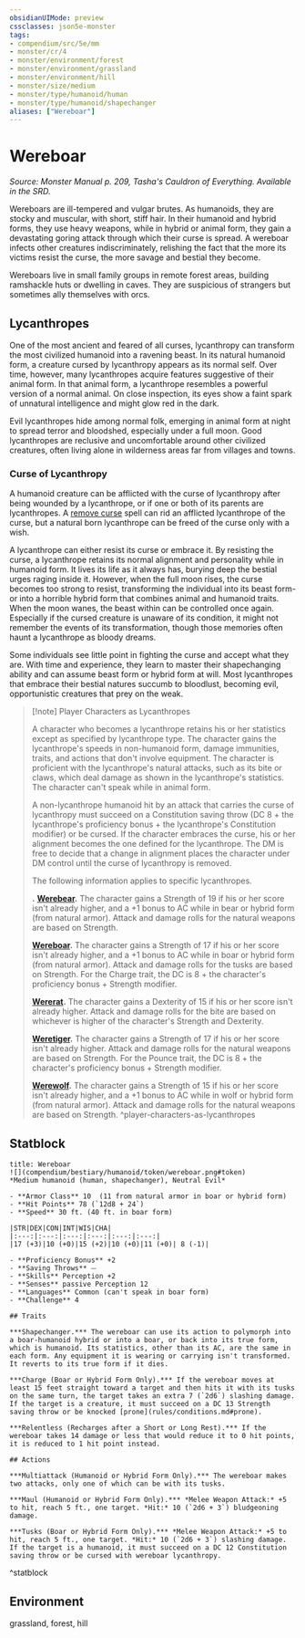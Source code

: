 ```yaml
---
obsidianUIMode: preview
cssclasses: json5e-monster
tags:
- compendium/src/5e/mm
- monster/cr/4
- monster/environment/forest
- monster/environment/grassland
- monster/environment/hill
- monster/size/medium
- monster/type/humanoid/human
- monster/type/humanoid/shapechanger
aliases: ["Wereboar"]
---
```

# Wereboar
*Source: Monster Manual p. 209, Tasha's Cauldron of Everything. Available in the SRD.*  

Wereboars are ill-tempered and vulgar brutes. As humanoids, they are stocky and muscular, with short, stiff hair. In their humanoid and hybrid forms, they use heavy weapons, while in hybrid or animal form, they gain a devastating goring attack through which their curse is spread. A wereboar infects other creatures indiscriminately, relishing the fact that the more its victims resist the curse, the more savage and bestial they become.

Wereboars live in small family groups in remote forest areas, building ramshackle huts or dwelling in caves. They are suspicious of strangers but sometimes ally themselves with orcs.

## Lycanthropes

One of the most ancient and feared of all curses, lycanthropy can transform the most civilized humanoid into a ravening beast. In its natural humanoid form, a creature cursed by lycanthropy appears as its normal self. Over time, however, many lycanthropes acquire features suggestive of their animal form. In that animal form, a lycanthrope resembles a powerful version of a normal animal. On close inspection, its eyes show a faint spark of unnatural intelligence and might glow red in the dark.

Evil lycanthropes hide among normal folk, emerging in animal form at night to spread terror and bloodshed, especially under a full moon. Good lycanthropes are reclusive and uncomfortable around other civilized creatures, often living alone in wilderness areas far from villages and towns.

### Curse of Lycanthropy

A humanoid creature can be afflicted with the curse of lycanthropy after being wounded by a lycanthrope, or if one or both of its parents are lycanthropes. A [remove curse](remove-curse.md) spell can rid an afflicted lycanthrope of the curse, but a natural born lycanthrope can be freed of the curse only with a wish.

A lycanthrope can either resist its curse or embrace it. By resisting the curse, a lycanthrope retains its normal alignment and personality while in humanoid form. It lives its life as it always has, burying deep the bestial urges raging inside it. However, when the full moon rises, the curse becomes too strong to resist, transforming the individual into its beast form-or into a horrible hybrid form that combines animal and humanoid traits. When the moon wanes, the beast within can be controlled once again. Especially if the cursed creature is unaware of its condition, it might not remember the events of its transformation, though those memories often haunt a lycanthrope as bloody dreams.

Some individuals see little point in fighting the curse and accept what they are. With time and experience, they learn to master their shapechanging ability and can assume beast form or hybrid form at will. Most lycanthropes that embrace their bestial natures succumb to bloodlust, becoming evil, opportunistic creatures that prey on the weak.

> [!note] Player Characters as Lycanthropes
> 
> A character who becomes a lycanthrope retains his or her statistics except as specified by lycanthrope type. The character gains the lycanthrope's speeds in non-humanoid form, damage immunities, traits, and actions that don't involve equipment. The character is proficient with the lycanthrope's natural attacks, such as its bite or claws, which deal damage as shown in the lycanthrope's statistics. The character can't speak while in animal form.
> 
> A non-lycanthrope humanoid hit by an attack that carries the curse of lycanthropy must succeed on a Constitution saving throw (DC 8 + the lycanthrope's proficiency bonus + the lycanthrope's Constitution modifier) or be cursed. If the character embraces the curse, his or her alignment becomes the one defined for the lycanthrope. The DM is free to decide that a change in alignment places the character under DM control until the curse of lycanthropy is removed.
> 
> The following information applies to specific lycanthropes.
> 
> **.** **[Werebear](b_werebear.md).** The character gains a Strength of 19 if his or her score isn't already higher, and a +1 bonus to AC while in bear or hybrid form (from natural armor). Attack and damage rolls for the natural weapons are based on Strength.
> 
> **[Wereboar](b_wereboar.md).** The character gains a Strength of 17 if his or her score isn't already higher, and a +1 bonus to AC while in boar or hybrid form (from natural armor). Attack and damage rolls for the tusks are based on Strength. For the Charge trait, the DC is 8 + the character's proficiency bonus + Strength modifier.
> 
> **[Wererat](b_wererat.md).** The character gains a Dexterity of 15 if his or her score isn't already higher. Attack and damage rolls for the bite are based on whichever is higher of the character's Strength and Dexterity.
> 
> **[Weretiger](b_weretiger.md).** The character gains a Strength of 17 if his or her score isn't already higher. Attack and damage rolls for the natural weapons are based on Strength. For the Pounce trait, the DC is 8 + the character's proficiency bonus + Strength modifier.
> 
> **[Werewolf](b_werewolf.md).** The character gains a Strength of 15 if his or her score isn't already higher, and a +1 bonus to AC while in wolf or hybrid form (from natural armor). Attack and damage rolls for the natural weapons are based on Strength.
^player-characters-as-lycanthropes

## Statblock

```ad-statblock
title: Wereboar
![](compendium/bestiary/humanoid/token/wereboar.png#token)
*Medium humanoid (human, shapechanger), Neutral Evil*

- **Armor Class** 10  (11 from natural armor in boar or hybrid form)
- **Hit Points** 78 (`12d8 + 24`)
- **Speed** 30 ft. (40 ft. in boar form)

|STR|DEX|CON|INT|WIS|CHA|
|:---:|:---:|:---:|:---:|:---:|:---:|
|17 (+3)|10 (+0)|15 (+2)|10 (+0)|11 (+0)| 8 (-1)|

- **Proficiency Bonus** +2
- **Saving Throws** ⏤
- **Skills** Perception +2
- **Senses** passive Perception 12
- **Languages** Common (can't speak in boar form)
- **Challenge** 4

## Traits

***Shapechanger.*** The wereboar can use its action to polymorph into a boar-humanoid hybrid or into a boar, or back into its true form, which is humanoid. Its statistics, other than its AC, are the same in each form. Any equipment it is wearing or carrying isn't transformed. It reverts to its true form if it dies.

***Charge (Boar or Hybrid Form Only).*** If the wereboar moves at least 15 feet straight toward a target and then hits it with its tusks on the same turn, the target takes an extra 7 (`2d6`) slashing damage. If the target is a creature, it must succeed on a DC 13 Strength saving throw or be knocked [prone](rules/conditions.md#prone).

***Relentless (Recharges after a Short or Long Rest).*** If the wereboar takes 14 damage or less that would reduce it to 0 hit points, it is reduced to 1 hit point instead.

## Actions

***Multiattack (Humanoid or Hybrid Form Only).*** The wereboar makes two attacks, only one of which can be with its tusks.

***Maul (Humanoid or Hybrid Form Only).*** *Melee Weapon Attack:* +5 to hit, reach 5 ft., one target. *Hit:* 10 (`2d6 + 3`) bludgeoning damage.

***Tusks (Boar or Hybrid Form Only).*** *Melee Weapon Attack:* +5 to hit, reach 5 ft., one target. *Hit:* 10 (`2d6 + 3`) slashing damage. If the target is a humanoid, it must succeed on a DC 12 Constitution saving throw or be cursed with wereboar lycanthropy.
```
^statblock

## Environment

grassland, forest, hill
